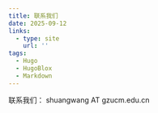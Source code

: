 ```yaml
---
title: 联系我们
date: 2025-09-12
links:
  - type: site
    url: ''
tags:
  - Hugo
  - HugoBlox
  - Markdown
---
```


联系我们：
shuangwang AT gzucm.edu.cn

